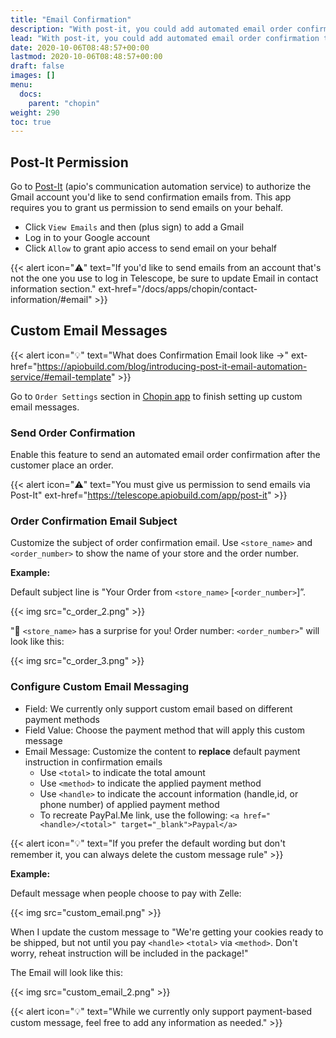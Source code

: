 ```yaml
---
title: "Email Confirmation"
description: "With post-it, you could add automated email order confirmation to Chopin store with any gmail account."
lead: "With post-it, you could add automated email order confirmation to Chopin store with any gmail account."
date: 2020-10-06T08:48:57+00:00
lastmod: 2020-10-06T08:48:57+00:00
draft: false
images: []
menu:
  docs:
    parent: "chopin"
weight: 290
toc: true
---
```


## Post-It Permission

Go to [Post-It](https://telescope.apiobuild.com/app/post-it) (apio\'s communication automation service) to authorize the Gmail account you'd like to send confirmation emails from. This app requires you to grant us permission to send emails on your behalf.

- Click `View Emails` and then <i class="fas fa-plus-circle"></i> (plus sign) to add a Gmail
- Log in to your Google account
- Click `Allow` to grant apio access to send email on your behalf

{{< alert icon="⚠️" text="If you'd like to send emails from an account that's not the one you use to log in Telescope, be sure to update Email in contact information section." ext-href="/docs/apps/chopin/contact-information/#email" >}}

## Custom Email Messages

{{< alert icon="💡" text="What does Confirmation Email look like  →" ext-href="https://apiobuild.com/blog/introducing-post-it-email-automation-service/#email-template" >}}

Go to `Order Settings` section in [Chopin app](https://telescope.apiobuild.com/app/chopin) to finish setting up custom email messages.

### Send Order Confirmation

Enable this feature to send an automated email order confirmation after the customer place an order.

{{< alert icon="⚠️" text="You must give us permission to send emails via Post-It" ext-href="https://telescope.apiobuild.com/app/post-it" >}}

### Order Confirmation Email Subject

Customize the subject of order confirmation email. Use `<store_name>` and `<order_number>` to show the name of your store and the order number.

**Example:**

Default subject line is "Your Order from `<store_name>` [`<order_number>`]”.

{{< img src="c_order_2.png" >}}

"🎁 `<store_name>` has a surprise for you! Order number: `<order_number>`" will look like this:

{{< img src="c_order_3.png" >}}

### Configure Custom Email Messaging

- Field: We currently only support custom email based on different payment methods
- Field Value: Choose the payment method that will apply this custom message
- Email Message: Customize the content to **replace** default payment instruction in confirmation emails
   - Use `<total>` to indicate the total amount
   - Use `<method>` to indicate the applied payment method
   - Use `<handle>` to indicate the account information (handle,id, or phone number) of applied payment method
   - To recreate PayPal.Me link, use the following: `<a href="<handle>/<total>" target="_blank">Paypal</a>`

{{< alert icon="💡" text="If you prefer the default wording but don't remember it, you can always delete the custom message rule" >}}

**Example:**

Default message when people choose to pay with Zelle:

{{< img src="custom_email.png" >}}

When I update the custom message to
"We're getting your cookies ready to be shipped, but not until you pay `<handle>` `<total>` via `<method>`. Don't worry, reheat instruction will be included in the package!"

The Email will look like this:

{{< img src="custom_email_2.png" >}}

{{< alert icon="💡" text="While we currently only support payment-based custom message, feel free to add any information as needed." >}}

